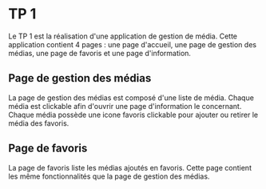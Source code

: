 # TP 1

Le TP 1 est la réalisation d'une application de gestion de média.
Cette application contient 4 pages : une page d'accueil, une page de gestion des médias, une page de favoris et une page d'information.

## Page de gestion des médias

La page de gestion des médias est composé d'une liste de média.
Chaque média est clickable afin d'ouvrir une page d'information le concernant.
Chaque média possède une icone favoris clickable pour ajouter ou retirer le média des favoris.

## Page de favoris

La page de favoris liste les médias ajoutés en favoris.
Cette page contient les même fonctionnalités que la page de gestion des médias.
